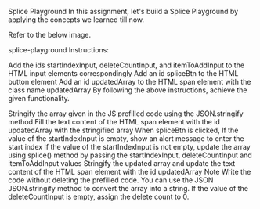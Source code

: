Splice Playground
In this assignment, let's build a Splice Playground by applying the concepts we learned till now.

Refer to the below image.

splice-playground
Instructions:

Add the ids startIndexInput, deleteCountInput, and itemToAddInput to the HTML input elements correspondingly
Add an id spliceBtn to the HTML button element
Add an id updatedArray to the HTML span element with the class name updatedArray
By following the above instructions, achieve the given functionality.

Stringify the array given in the JS prefilled code using the JSON.stringify method
Fill the text content of the HTML span element with the id updatedArray with the stringified array
When spliceBtn is clicked,
If the value of the startIndexInput is empty, show an alert message to enter the start index
If the value of the startIndexInput is not empty, update the array using splice() method by passing the startIndexInput, deleteCountInput and itemToAddInput values
Stringify the updated array and update the text content of the HTML span element with the id updatedArray
Note
Write the code without deleting the prefilled code.
You can use the JSON JSON.stringify method to convert the array into a string.
If the value of the deleteCountInput is empty, assign the delete count to 0.
